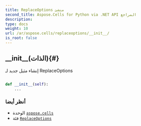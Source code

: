 ```yaml
---
title: ReplaceOptions منشئ
second_title: Aspose.Cells for Python via .NET API المراجع
description:
type: docs
weight: 10
url: /ar/aspose.cells/replaceoptions/__init__/
is_root: false
---
```

##  \_\_init\_\_(الذات){#}
إنشاء مثيل جديد لـ ReplaceOptions



```python

def __init__(self):
    ...
```





###  أنظر أيضا
* الوحدة [`aspose.cells`](../../)
* فئة [`ReplaceOptions`](/cells/python-net/ar/aspose.cells/replaceoptions)
